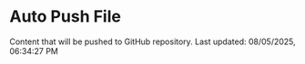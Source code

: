# Auto Push File

Content that will be pushed to GitHub repository.
Last updated: 08/05/2025, 06:34:27 PM